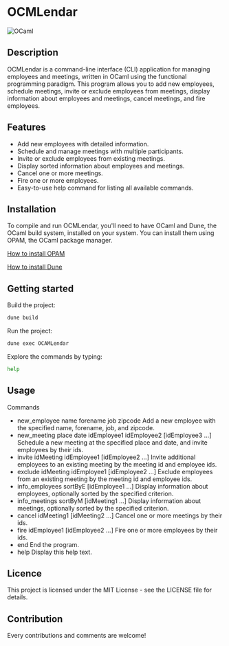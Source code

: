 # OCMLendar

![OCaml](https://img.shields.io/badge/OCaml-%23E98407.svg?style=for-the-badge&logo=ocaml&logoColor=white)


## Description

OCMLendar is a command-line interface (CLI) application for managing employees and meetings, written in OCaml using the functional programming paradigm. This program allows you to add new employees, schedule meetings, invite or exclude employees from meetings, display information about employees and meetings, cancel meetings, and fire employees.

## Features

- Add new employees with detailed information.
- Schedule and manage meetings with multiple participants.
- Invite or exclude employees from existing meetings.
- Display sorted information about employees and meetings.
- Cancel one or more meetings.
- Fire one or more employees.
- Easy-to-use help command for listing all available commands.

## Installation

To compile and run OCMLendar, you'll need to have OCaml and Dune, the OCaml build system, installed on your system. You can install them using OPAM, the OCaml package manager.

[How to install OPAM](https://opam.ocaml.org/doc/Install.html)

[How to install Dune](https://dune.build/install)


## Getting started


Build the project:
```sh
dune build
```

Run the project:

```sh
dune exec OCAMLendar
```

Explore the commands by typing:
```sh
help
```

## Usage

Commands

- new_employee name forename job zipcode
        Add a new employee with the specified name, forename, job, and zipcode.
- new_meeting place date idEmployee1 idEmployee2 [idEmployee3 ...]
        Schedule a new meeting at the specified place and date, and invite employees by their ids.
- invite idMeeting idEmployee1 [idEmployee2 ...]
        Invite additional employees to an existing meeting by the meeting id and employee ids.
- exclude idMeeting idEmployee1 [idEmployee2 ...]
        Exclude employees from an existing meeting by the meeting id and employee ids.
- info_employees sortByE [idEmployee1 ...]
        Display information about employees, optionally sorted by the specified criterion.
- info_meetings sortByM [idMeeting1 ...]
        Display information about meetings, optionally sorted by the specified criterion.
- cancel idMeeting1 [idMeeting2 ...]
        Cancel one or more meetings by their ids.
- fire idEmployee1 [idEmployee2 ...]
        Fire one or more employees by their ids.
- end
        End the program.
- help
        Display this help text.

## Licence

This project is licensed under the MIT License - see the LICENSE file for details.

## Contribution

Every contributions and comments are welcome!